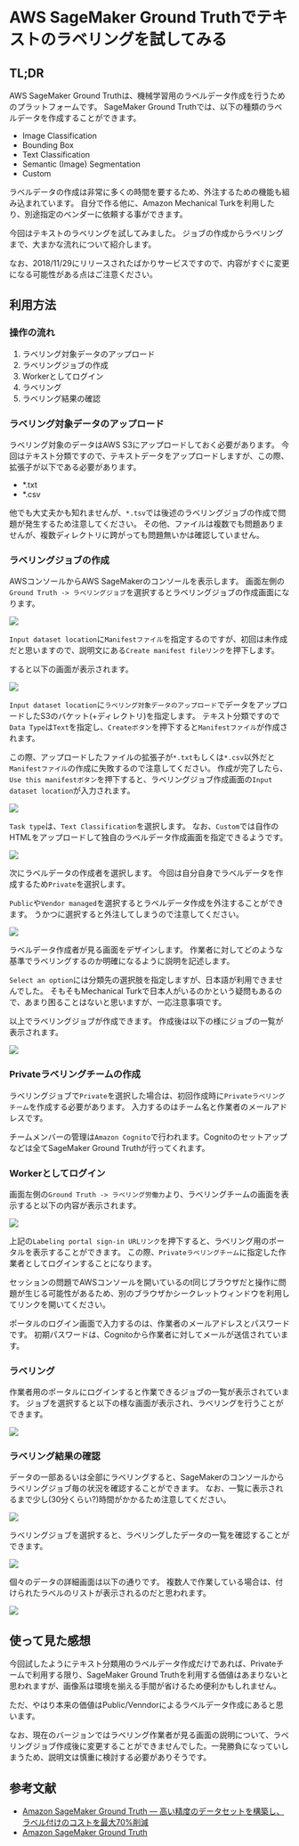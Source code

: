 # AWS SageMaker Ground Truthでテキストのラベリングを試してみる

## TL;DR

AWS SageMaker Ground Truthは、機械学習用のラベルデータ作成を行うためのプラットフォームです。
SageMaker Ground Truthでは、以下の種類のラベルデータを作成することができます。

* Image Classification
* Bounding Box
* Text Classification
* Semantic (Image) Segmentation
* Custom

ラベルデータの作成は非常に多くの時間を要するため、外注するための機能も組み込まれています。
自分で作る他に、Amazon Mechanical Turkを利用したり、別途指定のベンダーに依頼する事ができます。

今回はテキストのラベリングを試してみました。
ジョブの作成からラベリングまで、大まかな流れについて紹介します。

なお、2018/11/29にリリースされたばかりサービスですので、内容がすぐに変更になる可能性がある点はご注意ください。

## 利用方法

### 操作の流れ

1. ラベリング対象データのアップロード
2. ラベリングジョブの作成
3. Workerとしてログイン
4. ラベリング
5. ラベリング結果の確認

### ラベリング対象データのアップロード

ラベリング対象のデータはAWS S3にアップロードしておく必要があります。
今回はテキスト分類ですので、テキストデータをアップロードしますが、この際、拡張子が以下である必要があります。

* *.txt
* *.csv

他でも大丈夫かも知れませんが、`*.tsv`では後述のラベリングジョブの作成で問題が発生するため注意してください。
その他、ファイルは複数でも問題ありませんが、複数ディレクトリに跨がっても問題無いかは確認していません。

### ラベリングジョブの作成

AWSコンソールからAWS SageMakerのコンソールを表示します。
画面左側の`Ground Truth -> ラベリングジョブ`を選択するとラベリングジョブの作成画面になります。

![](images/create-job1.png)

`Input dataset location`に`Manifestファイル`を指定するのですが、初回は未作成だと思いますので、説明文にある`Create manifest fileリンク`を押下します。

すると以下の画面が表示されます。

![](images/create-manifest.png)

`Input dataset location`に`ラベリング対象データのアップロード`でデータをアップロードしたS3のバケット(+ディレクトリ)を指定します。
テキスト分類ですので`Data Type`は`Text`を指定し、`Createボタン`を押下すると`Manifestファイル`が作成されます。

この際、アップロードしたファイルの拡張子が`*.txt`もしくは`*.csv`以外だと`Manifestファイル`の作成に失敗するので注意してください。
作成が完了したら、`Use this manifestボタン`を押下すると、ラベリングジョブ作成画面の`Input dataset location`が入力されます。

![](images/create-job2.png)

`Task type`は、`Text Classification`を選択します。
なお、`Custom`では自作のHTMLをアップロードして独自のラベルデータ作成画面を指定できるようです。

![](images/create-job3.png)

次にラベルデータの作成者を選択します。
今回は自分自身でラベルデータを作成するため`Private`を選択します。

`Public`や`Vendor managed`を選択するとラベルデータ作成を外注することができます。
うかつに選択すると外注してしまうので注意してください。

![](images/create-job4.png)

ラベルデータ作成者が見る画面をデザインします。
作業者に対してどのような基準でラベリングするのか明確になるように説明を記述します。

`Select an option`には分類先の選択肢を指定しますが、日本語が利用できませんでした。
そもそもMechanical Turkで日本人がいるのかという疑問もあるので、あまり困ることはないと思いますが、一応注意事項です。

以上でラベリングジョブが作成できます。
作成後は以下の様にジョブの一覧が表示されます。

![](images/job-list.png)

### Privateラベリングチームの作成

ラベリングジョブで`Private`を選択した場合は、初回作成時に`Privateラベリングチーム`を作成する必要があります。
入力するのはチーム名と作業者のメールアドレスです。

チームメンバーの管理は`Amazon Cognito`で行われます。Cognitoのセットアップなどは全てSageMaker Ground Truthが行ってくれます。

### Workerとしてログイン

画面左側の`Ground Truth -> ラベリング労働力`より、ラベリングチームの画面を表示すると以下の内容が表示されます。

![](images/working-team.png)

上記の`Labeling portal sign-in URLリンク`を押下すると、ラベリング用のポータルを表示することができます。
この際、`Privateラベリングチーム`に指定した作業者としてログインすることになります。

セッションの問題でAWSコンソールを開いているのt同じブラウザだと操作に問題が生じる可能性があるため、別のブラウザかシークレットウィンドウを利用してリンクを開いてください。

ポータルのログイン画面で入力するのは、作業者のメールアドレスとパスワードです。
初期パスワードは、Cognitoから作業者に対してメールが送信されています。

### ラベリング

作業者用のポータルにログインすると作業できるジョブの一覧が表示されています。
ジョブを選択すると以下の様な画面が表示され、ラベリングを行うことができます。

![](images/text-labeling1.png)

### ラベリング結果の確認

データの一部あるいは全部にラベリングすると、SageMakerのコンソールからラベリングジョブ毎の状況を確認することができます。
なお、一覧に表示されるまで少し(30分くらい?)時間がかかるため注意してください。

![](images/labeled-job-list.png)

ラベリングジョブを選択すると、ラベリングしたデータの一覧を確認することができます。

![](images/labeled-list.png)

個々のデータの詳細画面は以下の通りです。
複数人で作業している場合は、付けられたラベルのリストが表示されるのだと思われます。

![](images/labeled-detail.png)

## 使って見た感想

今回試したようにテキスト分類用のラベルデータ作成だけであれば、Privateチームで利用する限り、SageMaker Ground Truthを利用する価値はあまりないと思われますが、画像系は環境を揃える手間が省けるため便利かもしれません。

ただ、やはり本来の価値はPublic/Venndorによるラベルデータ作成にあると思います。

なお、現在のバージョンではラベリング作業者が見る画面の説明について、ラベリングジョブ作成後に変更することができませんでした。一発勝負になっていしまうため、説明文は慎重に検討する必要がありそうです。

## 参考文献

* [Amazon SageMaker Ground Truth — 高い精度のデータセットを構築し、ラベル付けのコストを最大70%削減](https://aws.amazon.com/jp/blogs/news/amazon-sagemaker-ground-truth/)
* [Amazon SageMaker Ground Truth](https://aws.amazon.com/jp/sagemaker/groundtruth/)
